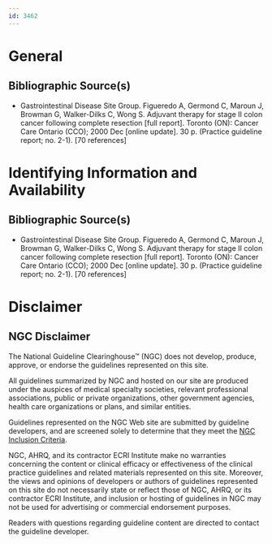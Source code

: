 ```yaml
---
id: 3462
---
```


# General

## Bibliographic Source(s)

- Gastrointestinal Disease Site Group. Figueredo A, Germond C, Maroun J, Browman G, Walker-Dilks C, Wong S. Adjuvant therapy for stage II colon cancer following complete resection [full report]. Toronto (ON): Cancer Care Ontario (CCO); 2000 Dec [online update]. 30 p. (Practice guideline report; no. 2-1). [70 references]

# Identifying Information and Availability

## Bibliographic Source(s)

- Gastrointestinal Disease Site Group. Figueredo A, Germond C, Maroun J, Browman G, Walker-Dilks C, Wong S. Adjuvant therapy for stage II colon cancer following complete resection [full report]. Toronto (ON): Cancer Care Ontario (CCO); 2000 Dec [online update]. 30 p. (Practice guideline report; no. 2-1). [70 references]

# Disclaimer

## NGC Disclaimer

The National Guideline Clearinghouse™ (NGC) does not develop, produce, approve, or endorse the guidelines represented on this site.

All guidelines summarized by NGC and hosted on our site are produced under the auspices of medical specialty societies, relevant professional associations, public or private organizations, other government agencies, health care organizations or plans, and similar entities.

Guidelines represented on the NGC Web site are submitted by guideline developers, and are screened solely to determine that they meet the [NGC Inclusion Criteria](/help-and-about/summaries/inclusion-criteria).

NGC, AHRQ, and its contractor ECRI Institute make no warranties concerning the content or clinical efficacy or effectiveness of the clinical practice guidelines and related materials represented on this site. Moreover, the views and opinions of developers or authors of guidelines represented on this site do not necessarily state or reflect those of NGC, AHRQ, or its contractor ECRI Institute, and inclusion or hosting of guidelines in NGC may not be used for advertising or commercial endorsement purposes.

Readers with questions regarding guideline content are directed to contact the guideline developer.

